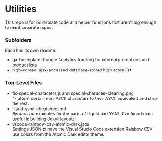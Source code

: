 # Utilities

This repo is for boilerplate code and helper functions that aren't big enough to merit separate repos.

### Subfolders

Each has its own readme.
* ga-boilerplate: Google Analytics tracking for internal promotions and product lists
* high-scores: ajax-accessed database-stored high score list

### Top-Level Files

* fix-special-characters.js and special-character-cleaning.png <br />
"Flatten" certain non-ASCII characters to their ASCII equivalent and strip the rest.
* liquid-yaml-cheatsheet.md <br />
Syntax and examples for the parts of Liquid and YAML I've found most useful in building Jekyll layouts.
* vscode-rainbow-csv-atomic-dark.json <br />
Settings JSON to have the Visual Studio Code extension Rainbow CSV use colors from the Atomic Dark editor theme.
